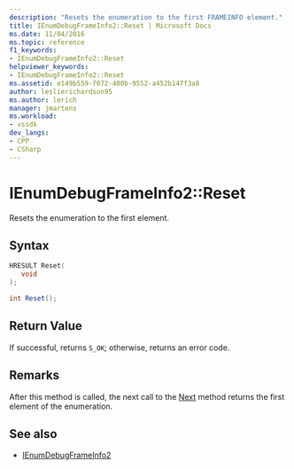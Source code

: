 ```yaml
---
description: "Resets the enumeration to the first FRAMEINFO element."
title: IEnumDebugFrameInfo2::Reset | Microsoft Docs
ms.date: 11/04/2016
ms.topic: reference
f1_keywords:
- IEnumDebugFrameInfo2::Reset
helpviewer_keywords:
- IEnumDebugFrameInfo2::Reset
ms.assetid: e149b559-f072-480b-9552-a452b147f3a8
author: leslierichardson95
ms.author: lerich
manager: jmartens
ms.workload:
- vssdk
dev_langs:
- CPP
- CSharp
---
```

# IEnumDebugFrameInfo2::Reset
Resets the enumeration to the first element.

## Syntax

```cpp
HRESULT Reset(
   void
);
```

```csharp
int Reset();
```

## Return Value
 If successful, returns `S_OK`; otherwise, returns an error code.

## Remarks
 After this method is called, the next call to the [Next](../../../extensibility/debugger/reference/ienumdebugframeinfo2-next.md) method returns the first element of the enumeration.

## See also
- [IEnumDebugFrameInfo2](../../../extensibility/debugger/reference/ienumdebugframeinfo2.md)
